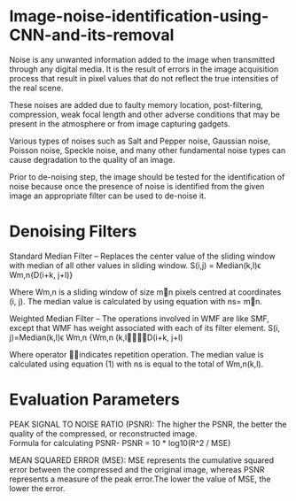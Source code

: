 # Image-noise-identification-using-CNN-and-its-removal
Noise is any unwanted information added to the image when transmitted through any digital media. It is the result of errors in the image acquisition process that result in pixel values that do not reflect the true intensities of the real scene.

These noises are added due to faulty memory location, post-filtering, compression, weak focal length and other adverse conditions that may be present in the atmosphere or from image capturing gadgets.

Various types of noises such as Salt and Pepper noise, Gaussian noise, Poisson noise, Speckle noise, and many other fundamental noise types can cause degradation to the quality of an image. 

Prior to de-noising step, the image should be tested for the identification of noise because once the presence of noise is identified from the given image an appropriate filter can be used to de-noise it.

# Denoising Filters
Standard Median Filter –
Replaces the center value of the sliding window with median of all other values in sliding window.
                              S(i,j) = Median(k,l)ϵ Wm,n{D(i+k, j+l)}
                              
Where Wm,n is a sliding window of size mn pixels centred at coordinates (i, j). The median value is calculated by using equation with ns= mn.

Weighted Median Filter –
The operations involved in WMF are like SMF, except that WMF has weight associated with each of its filter element. 
                          S(i, j)=Median(k,l)ϵ Wm,n {Wm,n (k,lD(i+k, j+l)

Where operator indicates repetition operation. The median value is calculated using equation (1) with ns is equal to the total of Wm,n(k,l).
             
# Evaluation Parameters
PEAK SIGNAL TO NOISE RATIO (PSNR):
          The higher the PSNR, the better the quality of the compressed, or reconstructed image.              
          Formula for calculating PSNR-    PSNR = 10 * log10(R^2 / MSE)
					
MEAN SQUARED ERROR (MSE):
          MSE represents the cumulative squared error between the compressed and the original image, whereas PSNR represents a measure of the peak error.The lower the value of MSE, the lower the error.






